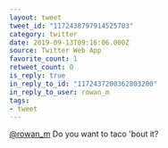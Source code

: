 ```yaml
---
layout: tweet
tweet_id: "1172438797914525703"
category: twitter
date: 2019-09-13T09:16:06.000Z
source: Twitter Web App
favorite_count: 1
retweet_count: 0
is_reply: true
in_reply_to_id: "1172437200362803200"
in_reply_to_user: rowan_m
tags:
- tweet
---
```


[@rowan_m](https://twitter.com/@rowan_m) Do you want to taco 'bout it?
